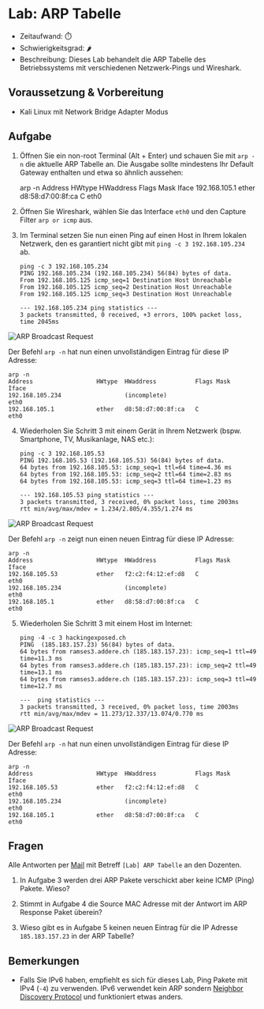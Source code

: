 # Lab: ARP Tabelle

-   Zeitaufwand:        ⏱️
-   Schwierigkeitsgrad: 🌶️
-   Beschreibung: Dieses Lab behandelt die ARP Tabelle des Betriebssystems mit verschiedenen Netzwerk-Pings und Wireshark.

## Voraussetzung & Vorbereitung

-   Kali Linux mit Network Bridge Adapter Modus

## Aufgabe

1.  Öffnen Sie ein non-root Terminal (Alt + Enter) und schauen Sie mit `arp -n` die aktuelle ARP Tabelle an. Die Ausgabe sollte mindestens Ihr Default Gateway enthalten und etwa so ähnlich aussehen:


    arp -n
    Address                  HWtype  HWaddress           Flags Mask            Iface
    192.168.105.1            ether   d8:58:d7:00:8f:ca   C                     eth0

2.  Öffnen Sie Wireshark, wählen Sie das Interface `eth0` und den Capture Filter `arp or icmp` aus.

3.  Im Terminal setzen Sie nun einen Ping auf einen Host in Ihrem lokalen Netzwerk, den es garantiert nicht gibt mit `ping -c 3 192.168.105.234` ab.

        ping -c 3 192.168.105.234
        PING 192.168.105.234 (192.168.105.234) 56(84) bytes of data.
        From 192.168.105.125 icmp_seq=1 Destination Host Unreachable
        From 192.168.105.125 icmp_seq=2 Destination Host Unreachable
        From 192.168.105.125 icmp_seq=3 Destination Host Unreachable

        --- 192.168.105.234 ping statistics ---
        3 packets transmitted, 0 received, +3 errors, 100% packet loss, time 2045ms

![ARP Broadcast Request](img/wireshark-arp-broadcast.png)

Der Befehl `arp -n` hat nun einen unvollständigen Eintrag für diese IP Adresse:

    arp -n
    Address                  HWtype  HWaddress           Flags Mask            Iface
    192.168.105.234                  (incomplete)                              eth0
    192.168.105.1            ether   d8:58:d7:00:8f:ca   C                     eth0

4.  Wiederholen Sie Schritt 3 mit einem Gerät in Ihrem Netzwerk (bspw. Smartphone, TV, Musikanlage, NAS etc.):

        ping -c 3 192.168.105.53
        PING 192.168.105.53 (192.168.105.53) 56(84) bytes of data.
        64 bytes from 192.168.105.53: icmp_seq=1 ttl=64 time=4.36 ms
        64 bytes from 192.168.105.53: icmp_seq=2 ttl=64 time=2.83 ms
        64 bytes from 192.168.105.53: icmp_seq=3 ttl=64 time=1.23 ms

        --- 192.168.105.53 ping statistics ---
        3 packets transmitted, 3 received, 0% packet loss, time 2003ms
        rtt min/avg/max/mdev = 1.234/2.805/4.355/1.274 ms

![ARP Broadcast Request](img/wireshark-arp-icmp-echo-request.png)

Der Befehl `arp -n` zeigt nun einen neuen Eintrag für diese IP Adresse:

    arp -n
    Address                  HWtype  HWaddress           Flags Mask            Iface
    192.168.105.53           ether   f2:c2:f4:12:ef:d8   C                     eth0
    192.168.105.234                  (incomplete)                              eth0
    192.168.105.1            ether   d8:58:d7:00:8f:ca   C                     eth0

5.  Wiederholen Sie Schritt 3 mit einem Host im Internet:

        ping -4 -c 3 hackingexposed.ch
        PING  (185.183.157.23) 56(84) bytes of data.
        64 bytes from ramses3.addere.ch (185.183.157.23): icmp_seq=1 ttl=49 time=11.3 ms
        64 bytes from ramses3.addere.ch (185.183.157.23): icmp_seq=2 ttl=49 time=13.1 ms
        64 bytes from ramses3.addere.ch (185.183.157.23): icmp_seq=3 ttl=49 time=12.7 ms

        ---  ping statistics ---
        3 packets transmitted, 3 received, 0% packet loss, time 2003ms
        rtt min/avg/max/mdev = 11.273/12.337/13.074/0.770 ms

![ARP Broadcast Request](img/wireshark-icmp-echo-request.png)

Der Befehl `arp -n` hat nun einen unvollständigen Eintrag für diese IP Adresse:

    arp -n
    Address                  HWtype  HWaddress           Flags Mask            Iface
    192.168.105.53           ether   f2:c2:f4:12:ef:d8   C                     eth0
    192.168.105.234                  (incomplete)                              eth0
    192.168.105.1            ether   d8:58:d7:00:8f:ca   C                     eth0

## Fragen

Alle Antworten per [Mail](mailto:pascal.knecht@juventus.schule?subject=[Lab]%20ARP%20Tabelle) mit Betreff `[Lab] ARP Tabelle` an den Dozenten.

1.  In Aufgabe 3 werden drei ARP Pakete verschickt aber keine ICMP (Ping) Pakete. Wieso?

2.  Stimmt in Aufgabe 4 die Source MAC Adresse mit der Antwort im ARP Response Paket überein?

3.  Wieso gibt es in Aufgabe 5 keinen neuen Eintrag für die IP Adresse `185.183.157.23` in der ARP Tabelle?

## Bemerkungen

-   Falls Sie IPv6 haben, empfiehlt es sich für dieses Lab, Ping Pakete mit IPv4 (`-4`) zu verwenden. IPv6 verwendet kein ARP sondern [Neighbor Discovery Protocol](https://en.wikipedia.org/wiki/Neighbor_Discovery_Protocol) und funktioniert etwas anders.
